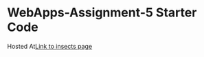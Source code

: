 # WebApps-Assignment-5 Starter Code

Hosted At[Link to insects page](https://44-563-web-apps-f22.github.io/44563-webapps-assignment-5-vineetharavuri2/insects.html)